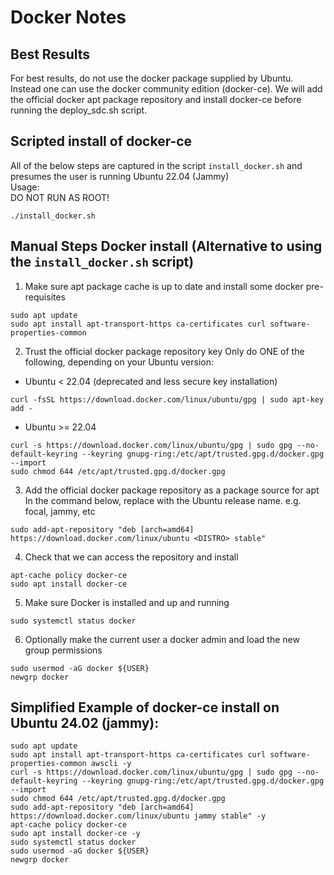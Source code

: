 # Docker Notes

## Best Results
For best results, do not use the docker package supplied by Ubuntu. Instead one can use the
docker community edition (docker-ce). We will add the official docker apt package repository
and install docker-ce before running the deploy_sdc.sh script.  

## Scripted install of docker-ce
All of the below steps are captured in the script `install_docker.sh` and presumes the user is running Ubuntu 22.04 (Jammy)  
Usage:  
DO NOT RUN AS ROOT!  
```
./install_docker.sh
```

## Manual Steps Docker install (Alternative to using the `install_docker.sh` script)
1. Make sure apt package cache is up to date and install some docker pre-requisites
```
sudo apt update
sudo apt install apt-transport-https ca-certificates curl software-properties-common
```
2. Trust the official docker package repository key
Only do ONE of the following, depending on your Ubuntu version:
- Ubuntu < 22.04 (deprecated and less secure key installation)
 ```
 curl -fsSL https://download.docker.com/linux/ubuntu/gpg | sudo apt-key add -
 ```
- Ubuntu >= 22.04
```
curl -s https://download.docker.com/linux/ubuntu/gpg | sudo gpg --no-default-keyring --keyring gnupg-ring:/etc/apt/trusted.gpg.d/docker.gpg --import
sudo chmod 644 /etc/apt/trusted.gpg.d/docker.gpg
```

3. Add the official docker package repository as a package source for apt
In the command below, replace <DISTRO> with the Ubuntu release name. e.g. focal, jammy, etc
```
sudo add-apt-repository "deb [arch=amd64] https://download.docker.com/linux/ubuntu <DISTRO> stable"
```
  
4. Check that we can access the repository and install
```
apt-cache policy docker-ce
sudo apt install docker-ce
```

5. Make sure Docker is installed and up and running
```
sudo systemctl status docker
```
6. Optionally make the current user a docker admin and load the new group permissions
```
sudo usermod -aG docker ${USER}
newgrp docker
```

## Simplified Example of docker-ce install on Ubuntu 24.02 (jammy):
```
sudo apt update
sudo apt install apt-transport-https ca-certificates curl software-properties-common awscli -y
curl -s https://download.docker.com/linux/ubuntu/gpg | sudo gpg --no-default-keyring --keyring gnupg-ring:/etc/apt/trusted.gpg.d/docker.gpg --import
sudo chmod 644 /etc/apt/trusted.gpg.d/docker.gpg
sudo add-apt-repository "deb [arch=amd64] https://download.docker.com/linux/ubuntu jammy stable" -y
apt-cache policy docker-ce
sudo apt install docker-ce -y
sudo systemctl status docker 
sudo usermod -aG docker ${USER}
newgrp docker
```